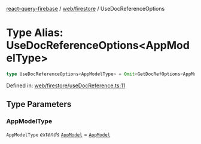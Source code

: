 [react-query-firebase](../../../modules.md) / [web/firestore](../index.md) / UseDocReferenceOptions

# Type Alias: UseDocReferenceOptions\<AppModelType\>

```ts
type UseDocReferenceOptions<AppModelType> = Omit<GetDocRefOptions<AppModelType>, "db">;
```

Defined in: [web/firestore/useDocReference.ts:11](https://github.com/vpishuk/react-query-firebase/blob/47ed1ecd8b83d68dd4237e8eb73f6aa6dea2c1fa/web/firestore/useDocReference.ts#L11)

## Type Parameters

### AppModelType

`AppModelType` *extends* [`AppModel`](../../../types/type-aliases/AppModel.md) = [`AppModel`](../../../types/type-aliases/AppModel.md)
